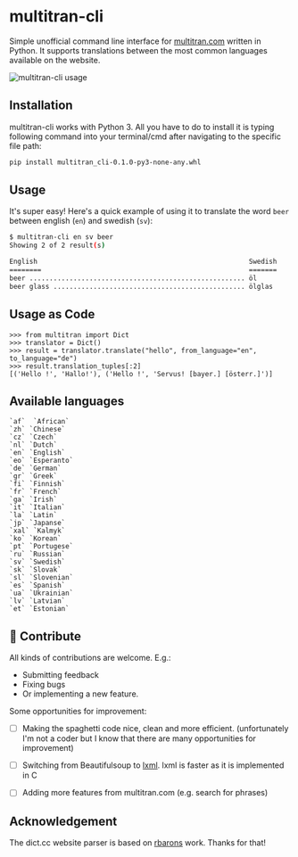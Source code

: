 multitran-cli
=========
Simple unofficial command line interface for [multitran.com](https://www.multitran.com) written in Python. It supports translations between the most common languages available on the website.

![multitran-cli usage](https://i.imgur.com/Tt8feGQ.gif)


Installation
------------

multitran-cli works with Python 3. 
All you have to do to install it is typing following command into your terminal/cmd after navigating to the specific file path:

```bash
pip install multitran_cli-0.1.0-py3-none-any.whl 
```

Usage
-----

It's super easy! Here's a quick example of using it to translate the word `beer` between english (`en`) and swedish (`sv`):

```bash
$ multitran-cli en sv beer
Showing 2 of 2 result(s)

English                                                     Swedish
========                                                    =======
beer ...................................................... öl
beer glass ................................................ ölglas
```

Usage as Code
------------

```
>>> from multitran import Dict
>>> translator = Dict()
>>> result = translator.translate("hello", from_language="en", to_language="de")
>>> result.translation_tuples[:2]
[('Hello !', 'Hallo!'), ('Hello !', 'Servus! [bayer.] [österr.]')]
```

Available languages
------------
```
`af`  `African` 
`zh` `Chinese` 
`cz` `Czech` 
`nl` `Dutch` 
`en` `English` 
`eo` `Esperanto` 
`de` `German` 
`gr` `Greek` 
`fi` `Finnish` 
`fr` `French` 
`ga` `Irish` 
`it` `Italian` 
`la` `Latin` 
`jp` `Japanse` 
`xal` `Kalmyk` 
`ko` `Korean` 
`pt` `Portugese` 
`ru` `Russian` 
`sv` `Swedish` 
`sk` `Slovak` 
`sl` `Slovenian` 
`es` `Spanish` 
`ua` `Ukrainian` 
`lv` `Latvian` 
`et` `Estonian` 
```

🤝 Contribute
------------
All kinds of contributions are welcome. E.g.:

- Submitting feedback
- Fixing bugs
- Or implementing a new feature.

Some opportunities for improvement:
- [ ] Making the spaghetti code nice, clean and more efficient. (unfortunately I'm not a coder but I know that there are many opportunities for improvement)
- [ ] Switching from Beautifulsoup to [lxml](https://lxml.de/). lxml is faster as it is implemented in C
- [ ] Adding more features from multitran.com (e.g. search for phrases)



Acknowledgement
-------
The dict.cc website parser is based on [rbarons](https://github.com/rbaron/dict.cc.py) work. Thanks for that!


